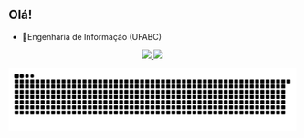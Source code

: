 ## Olá!

- 📡Engenharia de Informação (UFABC)
     
<div align="center">  
  <a href="https://github.com/AndreMarques2002">     
  <img height="150cm" src="https://github-readme-stats.vercel.app/api?username=AndreMarques2002&show_icons=true&theme=codeSTACKr&include_all_commits=true&count_private=true"/>
  <img height="150cm" src="https://github-readme-stats.vercel.app/api/top-langs/?username=AndreMarques2002&layout=compact&langs_count=16&theme=codeSTACKr"/>
</div>
     
  
<div align="center">
     
  ![snake gif](https://github.com/AndreMarques2002/AndreMarques2002/blob/output/github-snake-dark.svg)

</div> 
